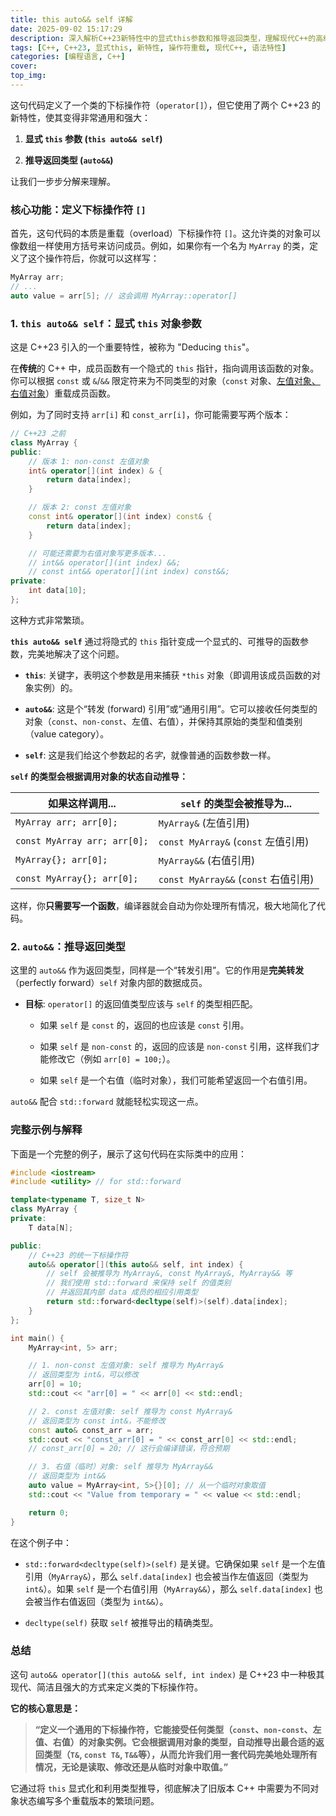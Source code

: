 ```yaml
---
title: this auto&& self 详解
date: 2025-09-02 15:17:29
description: 深入解析C++23新特性中的显式this参数和推导返回类型，理解现代C++的高级语法特性
tags: [C++, C++23, 显式this, 新特性, 操作符重载, 现代C++, 语法特性]
categories: [编程语言, C++]
cover: 
top_img: 
---
```


这句代码定义了一个类的下标操作符（`operator[]`），但它使用了两个 C++23 的新特性，使其变得非常通用和强大：

1. **显式 `this` 参数 (`this auto&& self`)**
   
2. **推导返回类型 (`auto&&`)**
   

让我们一步步分解来理解。

### 核心功能：定义下标操作符 `[]`

首先，这句代码的本质是重载（overload）下标操作符 `[]`。这允许类的对象可以像数组一样使用方括号来访问成员。例如，如果你有一个名为 `MyArray` 的类，定义了这个操作符后，你就可以这样写：

```c++
MyArray arr;
// ...
auto value = arr[5]; // 这会调用 MyArray::operator[]
```

### 1. `this auto&& self`：显式 `this` 对象参数

这是 C++23 引入的一个重要特性，被称为 "Deducing `this`"。

在**传统**的 C++ 中，成员函数有一个隐式的 `this` 指针，指向调用该函数的对象。你可以根据 `const` 或 `&`/`&&` 限定符来为不同类型的对象（`const` 对象、[左值对象、右值对象](./左值和右值详解.md)）重载成员函数。

例如，为了同时支持 `arr[i]` 和 `const_arr[i]`，你可能需要写两个版本：

```c++
// C++23 之前
class MyArray {
public:
    // 版本 1: non-const 左值对象
    int& operator[](int index) & {
        return data[index];
    }

    // 版本 2: const 左值对象
    const int& operator[](int index) const& {
        return data[index];
    }

    // 可能还需要为右值对象写更多版本...
    // int&& operator[](int index) &&;
    // const int&& operator[](int index) const&&;
private:
    int data[10];
};
```

这种方式非常繁琐。

**`this auto&& self`** 通过将隐式的 `this` 指针变成一个显式的、可推导的函数参数，完美地解决了这个问题。

- **`this`**: 关键字，表明这个参数是用来捕获 `*this` 对象（即调用该成员函数的对象实例）的。
  
- **`auto&&`**: 这是个“转发 (forward) 引用”或“通用引用”。它可以接收任何类型的对象（`const`、`non-const`、左值、右值），并保持其原始的类型和值类别（value category）。
  
- **`self`**: 这是我们给这个参数起的*名字*，就像普通的函数参数一样。
  

**`self` 的类型会根据调用对象的状态自动推导：**

| 如果这样调用...              | `self` 的类型会被推导为...           |
| ---------------------------- | ------------------------------------ |
| `MyArray arr; arr[0];`       | `MyArray&` (左值引用)                |
| `const MyArray arr; arr[0];` | `const MyArray&` (`const` 左值引用)  |
| `MyArray{}; arr[0];`         | `MyArray&&` (右值引用)               |
| `const MyArray{}; arr[0];`   | `const MyArray&&` (`const` 右值引用) |

这样，你**只需要写一个函数**，编译器就会自动为你处理所有情况，极大地简化了代码。

### 2. `auto&&`：推导返回类型

这里的 `auto&&` 作为返回类型，同样是一个“转发引用”。它的作用是**完美转发**（perfectly forward）`self` 对象内部的数据成员。

- **目标**: `operator[]` 的返回值类型应该与 `self` 的类型相匹配。
  
    - 如果 `self` 是 `const` 的，返回的也应该是 `const` 引用。
      
    - 如果 `self` 是 `non-const` 的，返回的应该是 `non-const` 引用，这样我们才能修改它（例如 `arr[0] = 100;`）。
      
    - 如果 `self` 是一个右值（临时对象），我们可能希望返回一个右值引用。
      

`auto&&` 配合 `std::forward` 就能轻松实现这一点。

### 完整示例与解释

下面是一个完整的例子，展示了这句代码在实际类中的应用：

```c++
#include <iostream>
#include <utility> // for std::forward

template<typename T, size_t N>
class MyArray {
private:
    T data[N];

public:
    // C++23 的统一下标操作符
    auto&& operator[](this auto&& self, int index) {
        // self 会被推导为 MyArray&, const MyArray&, MyArray&& 等
        // 我们使用 std::forward 来保持 self 的值类别
        // 并返回其内部 data 成员的相应引用类型
        return std::forward<decltype(self)>(self).data[index];
    }
};

int main() {
    MyArray<int, 5> arr;

    // 1. non-const 左值对象: self 推导为 MyArray&
    // 返回类型为 int&，可以修改
    arr[0] = 10;
    std::cout << "arr[0] = " << arr[0] << std::endl;

    // 2. const 左值对象: self 推导为 const MyArray&
    // 返回类型为 const int&，不能修改
    const auto& const_arr = arr;
    std::cout << "const_arr[0] = " << const_arr[0] << std::endl;
    // const_arr[0] = 20; // 这行会编译错误，符合预期

    // 3. 右值（临时）对象: self 推导为 MyArray&&
    // 返回类型为 int&&
    auto value = MyArray<int, 5>{}[0]; // 从一个临时对象取值
    std::cout << "Value from temporary = " << value << std::endl;

    return 0;
}
```

在这个例子中：

- `std::forward<decltype(self)>(self)` 是关键。它确保如果 `self` 是一个左值引用（`MyArray&`），那么 `self.data[index]` 也会被当作左值返回（类型为 `int&`）。如果 `self` 是一个右值引用（`MyArray&&`），那么 `self.data[index]` 也会被当作右值返回（类型为 `int&&`）。
  
- `decltype(self)` 获取 `self` 被推导出的精确类型。
  

### 总结

这句 `auto&& operator[](this auto&& self, int index)` 是 C++23 中一种极其现代、简洁且强大的方式来定义类的下标操作符。

**它的核心意思是：**

> **“定义一个通用的下标操作符，它能接受任何类型（`const`、`non-const`、左值、右值）的对象实例。它会根据调用对象的类型，自动推导出最合适的返回类型（`T&`, `const T&`, `T&&`等），从而允许我们用一套代码完美地处理所有情况，无论是读取、修改还是从临时对象中取值。”**

它通过将 `this` 显式化和利用类型推导，彻底解决了旧版本 C++ 中需要为不同对象状态编写多个重载版本的繁琐问题。
